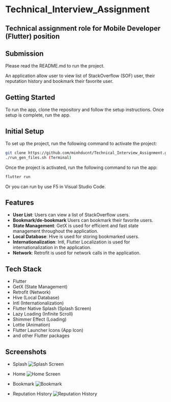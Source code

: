 # Technical_Interview_Assignment

## Technical assignment role for Mobile Developer (Flutter) position

## Submission

Please read the README.md to run the project.

An application allow user to view list of StackOverflow (SOF) user, their reputation history and bookmark their favorite user.

## Getting Started

To run the app, clone the repository and follow the setup instructions. Once setup is complete, run the app.

## Initial Setup

To set up the project, run the following command to activate the project:

```bash
git clone https://github.com/minhducnt/Technical_Interview_Assignment.git
./run_gen_files.sh (Terminal)
```

Once the project is activated, run the following command to run the app:

```bash
flutter run
```

Or you can run by use F5 in Visual Studio Code.

## Features

- **User List**: Users can view a list of StackOverflow users.
- **Bookmark/de-bookmark** Users can bookmark their favorite users.
- **State Management**: GetX is used for efficient and fast state management throughout the application.
- **Local Database**: Hive is used for storing bookmarked users.
- **Internationalization**: Intl, Flutter Localization is used for internationalization in the application.
- **Network**: Retrofit is used for network calls in the application.

## Tech Stack

- Flutter
- GetX (State Management)
- Retrofit (Network)
- Hive (Local Database)
- Intl (Internationalization)
- Flutter Native Splash (Splash Screen)
- Lazy Loading (Infinite Scroll)
- Shimmer Effect (Loading)
- Lottie (Animation)
- Flutter Launcher Icons (App Icon)
- and other Flutter packages

## Screenshots

- Splash
  ![Splash Screen](screenshots/splash_screen.jpg)

- Home
  ![Home Screen](screenshots/dashboard_screen.jpg)

- Bookmark
  ![Bookmark](screenshots/bookmark_screen.jpg)

- Reputation History
  ![Reputation History](screenshots/reputation_screen.jpg)
